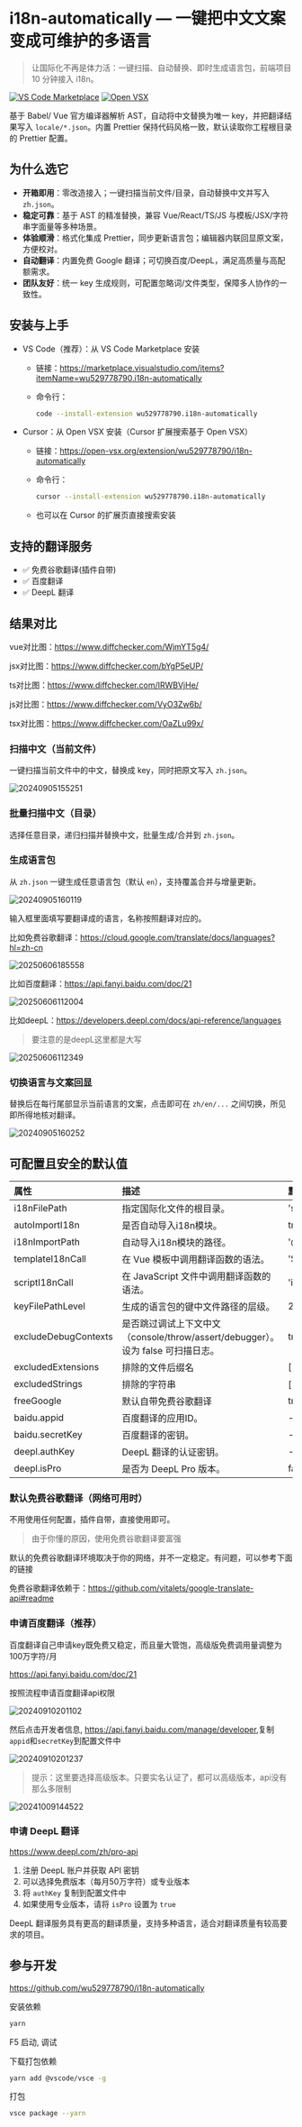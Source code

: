# i18n-automatically — 一键把中文文案变成可维护的多语言

> 让国际化不再是体力活：一键扫描、自动替换、即时生成语言包，前端项目 10 分钟接入 i18n。

[![VS Code Marketplace](https://img.shields.io/visual-studio-marketplace/v/wu529778790.i18n-automatically.svg?label=VS%20Code%20Marketplace)](https://marketplace.visualstudio.com/items?itemName=wu529778790.i18n-automatically)
[![Open VSX](https://img.shields.io/badge/Open%20VSX-i18n--automatically-2ea44f)](https://open-vsx.org/extension/wu529778790/i18n-automatically)

基于 Babel/ Vue 官方编译器解析 AST，自动将中文替换为唯一 key，并把翻译结果写入 `locale/*.json`。内置 Prettier 保持代码风格一致，默认读取你工程根目录的 Prettier 配置。

## 为什么选它

- **开箱即用**：零改造接入；一键扫描当前文件/目录，自动替换中文并写入 `zh.json`。
- **稳定可靠**：基于 AST 的精准替换，兼容 Vue/React/TS/JS 与模板/JSX/字符串字面量等多种场景。
- **体验顺滑**：格式化集成 Prettier，同步更新语言包；编辑器内联回显原文案，方便校对。
- **自动翻译**：内置免费 Google 翻译；可切换百度/DeepL，满足高质量与高配额需求。
- **团队友好**：统一 key 生成规则，可配置忽略词/文件类型，保障多人协作的一致性。

## 安装与上手

- VS Code（推荐）：从 VS Code Marketplace 安装
  - 链接：<https://marketplace.visualstudio.com/items?itemName=wu529778790.i18n-automatically>
  - 命令行：

    ```bash
    code --install-extension wu529778790.i18n-automatically
    ```

- Cursor：从 Open VSX 安装（Cursor 扩展搜索基于 Open VSX）
  - 链接：<https://open-vsx.org/extension/wu529778790/i18n-automatically>
  - 命令行：

    ```bash
    cursor --install-extension wu529778790.i18n-automatically
    ```

  - 也可以在 Cursor 的扩展页直接搜索安装

## 支持的翻译服务

- ✅ 免费谷歌翻译(插件自带)
- ✅ 百度翻译
- ✅ DeepL 翻译

## 结果对比

vue对比图：<https://www.diffchecker.com/WjmYT5g4/>

<!-- ![20241017155847](https://gcore.jsdelivr.net/gh/wu529778790/image/blog/20241017155847.png)

点击链接查看完整对比图：<https://www.diffchecker.com/WjmYT5g4/> -->

jsx对比图：<https://www.diffchecker.com/bYgP5eUP/>

<!-- ![20241017155908](https://gcore.jsdelivr.net/gh/wu529778790/image/blog/20241017155908.png)

点击链接查看完整对比图：<https://www.diffchecker.com/bYgP5eUP/> -->

<!-- ![20241017155929](https://gcore.jsdelivr.net/gh/wu529778790/image/blog/20241017155929.png) -->

ts对比图：<https://www.diffchecker.com/IRWBVjHe/>

<!-- ![20241017155823](https://gcore.jsdelivr.net/gh/wu529778790/image/blog/20241017155823.png) -->

js对比图：<https://www.diffchecker.com/VyO3Zw6b/>

<!-- ![20241017160240](https://gcore.jsdelivr.net/gh/wu529778790/image/blog/20241017160240.png) -->

tsx对比图：<https://www.diffchecker.com/OaZLu99x/>

### 扫描中文（当前文件）

一键扫描当前文件中的中文，替换成 key，同时把原文写入 `zh.json`。

![20240905155251](https://gcore.jsdelivr.net/gh/wu529778790/image/blog/20240905155251.png)

### 批量扫描中文（目录）

选择任意目录，递归扫描并替换中文，批量生成/合并到 `zh.json`。

### 生成语言包

从 `zh.json` 一键生成任意语言包（默认 `en`），支持覆盖合并与增量更新。

![20240905160119](https://gcore.jsdelivr.net/gh/wu529778790/image/blog/20240905160119.png)

输入框里面填写要翻译成的语言，名称按照翻译对应的。

比如免费谷歌翻译：<https://cloud.google.com/translate/docs/languages?hl=zh-cn>

![20250606185558](https://gcore.jsdelivr.net/gh/wu529778790/image/blog/20250606185558.png)

比如百度翻译：<https://api.fanyi.baidu.com/doc/21>

![20250606112004](https://gcore.jsdelivr.net/gh/wu529778790/image/blog/20250606112004.png)

比如deepL：<https://developers.deepl.com/docs/api-reference/languages>

> 要注意的是deepL这里都是大写

![20250606112349](https://gcore.jsdelivr.net/gh/wu529778790/image/blog/20250606112349.png)

### 切换语言与文案回显

替换后在每行尾部显示当前语言的文案，点击即可在 `zh/en/...` 之间切换，所见即所得地核对翻译。

![20240905160252](https://gcore.jsdelivr.net/gh/wu529778790/image/blog/20240905160252.png)

## 可配置且安全的默认值

|属性|描述|默认值|
|:--|:--|:--|
|i18nFilePath|指定国际化文件的根目录。| 'src/i18n' |
|autoImportI18n|是否自动导入i18n模块。| true |
|i18nImportPath|自动导入i18n模块的路径。| '@/i18n' |
|templateI18nCall|在 Vue 模板中调用翻译函数的语法。| '$t' |
|scriptI18nCall|在 JavaScript 文件中调用翻译函数的语法。| 'i18n.global.t' |
|keyFilePathLevel|生成的语言包的键中文件路径的层级。| 2 |
|excludeDebugContexts|是否跳过调试上下文中文（console/throw/assert/debugger）。设为 false 可扫描日志。| true |
|excludedExtensions|排除的文件后缀名|[".svg",".png",".jpg",".jpeg",".gif",".bmp",".ico",".md",".txt",".json",".css",".scss",".less",".sass",".styl"] |
|excludedStrings|排除的字符串| ["宋体","黑体","楷体","仿宋","微软雅黑","华文","方正","苹方","思源","YYYY年MM月DD日"] |
|freeGoogle|默认自带免费谷歌翻译 | true |
|baidu.appid|百度翻译的应用ID。| - |
|baidu.secretKey|百度翻译的密钥。| - |
|deepl.authKey|DeepL 翻译的认证密钥。| - |
|deepl.isPro|是否为 DeepL Pro 版本。| false |

### 默认免费谷歌翻译（网络可用时）

不用使用任何配置，插件自带，直接使用即可。

> 由于你懂的原因，使用免费谷歌翻译要富强

默认的免费谷歌翻译环境取决于你的网络，并不一定稳定。有问题，可以参考下面的链接

免费谷歌翻译依赖于：<https://github.com/vitalets/google-translate-api#readme>

### 申请百度翻译（推荐）

百度翻译自己申请key既免费又稳定，而且量大管饱，高级版免费调用量调整为100万字符/月

<https://api.fanyi.baidu.com/doc/21>

按照流程申请百度翻译api权限

![20240910201102](https://gcore.jsdelivr.net/gh/wu529778790/image/blog/20240910201102.png)

然后点击开发者信息, <https://api.fanyi.baidu.com/manage/developer>,复制`appid`和`secretKey`到配置文件中

![20240910201237](https://gcore.jsdelivr.net/gh/wu529778790/image/blog/20240910201237.png)

> 提示：这里要选择高级版本。只要实名认证了，都可以高级版本，api没有那么多限制

![20241009144522](https://gcore.jsdelivr.net/gh/wu529778790/image/blog/20241009144522.png)

### 申请 DeepL 翻译

<https://www.deepl.com/zh/pro-api>

1. 注册 DeepL 账户并获取 API 密钥
2. 可以选择免费版本（每月50万字符）或专业版本
3. 将 `authKey` 复制到配置文件中
4. 如果使用专业版本，请将 `isPro` 设置为 `true`

DeepL 翻译服务具有更高的翻译质量，支持多种语言，适合对翻译质量有较高要求的项目。

## 参与开发

<https://github.com/wu529778790/i18n-automatically>

安装依赖

```bash
yarn
```

F5 启动, 调试

下载打包依赖

```bash
yarn add @vscode/vsce -g
```

打包

```bash
vsce package --yarn
```
